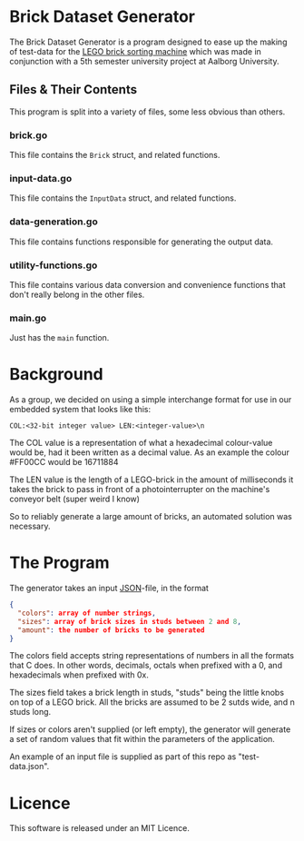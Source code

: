 # Brick Dataset Generator

The Brick Dataset Generator is a program designed to ease up the making of test-data for the [LEGO brick sorting machine](https://github.com/ElectricCoffee/SW5-Sorting) which was made in conjunction with a 5th semester university project at Aalborg University.

## Files & Their Contents
This program is split into a variety of files, some less obvious than others.

### brick.go
This file contains the `Brick` struct, and related functions.
### input-data.go
This file contains the `InputData` struct, and related functions.
### data-generation.go
This file contains functions responsible for generating the output data.
### utility-functions.go
This file contains various data conversion and convenience functions that don't really belong in the other files.
### main.go
Just has the `main` function.

# Background
As a group, we decided on using a simple interchange format for use in our embedded system that looks like this:

```
COL:<32-bit integer value> LEN:<integer-value>\n
```

The COL value is a representation of what a hexadecimal colour-value would be, had it been written as a decimal value. As an example the colour \#FF00CC would be 16711884

The LEN value is the length of a LEGO-brick in the amount of milliseconds it takes the brick to pass in front of a photointerrupter on the machine's conveyor belt (super weird I know)

So to reliably generate a large amount of bricks, an automated solution was necessary.

# The Program

The generator takes an input [JSON](http://json.org)-file, in the format

```json
{
  "colors": array of number strings,
  "sizes": array of brick sizes in studs between 2 and 8,
  "amount": the number of bricks to be generated
}
```

The colors field accepts string representations of numbers in all the formats that C does. In other words, decimals, octals when prefixed with a 0, and hexadecimals when prefixed with 0x.

The sizes field takes a brick length in studs, "studs" being the little knobs on top of a LEGO brick. All the bricks are assumed to be 2 sutds wide, and n studs long.

If sizes or colors aren't supplied (or left empty), the generator will generate a set of random values that fit within the parameters of the application.

An example of an input file is supplied as part of this repo as "test-data.json".

# Licence
This software is released under an MIT Licence.
